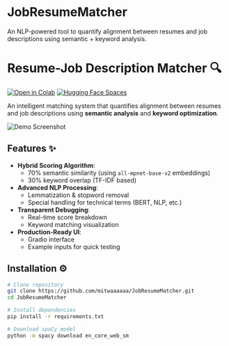 # JobResumeMatcher
An NLP-powered tool to quantify alignment between resumes and job descriptions using semantic + keyword analysis.
# Resume-Job Description Matcher 🔍

[![Open in Colab](https://colab.research.google.com/assets/colab-badge.svg)]()
[![Hugging Face Spaces](https://img.shields.io/badge/🤗%20Hugging%20Face-Spaces-blue)](https://huggingface.co/spaces/MItwaa/JobResumeMatcher)

An intelligent matching system that quantifies alignment between resumes and job descriptions using **semantic analysis** and **keyword optimization**.

![Demo Screenshot](demo.png) 

## Features ✨

- **Hybrid Scoring Algorithm**:
  - 70% semantic similarity (using `all-mpnet-base-v2` embeddings)
  - 30% keyword overlap (TF-IDF based)
- **Advanced NLP Processing**:
  - Lemmatization & stopword removal
  - Special handling for technical terms (BERT, NLP, etc.)
- **Transparent Debugging**:
  - Real-time score breakdown
  - Keyword matching visualization
- **Production-Ready UI**:
  - Gradio interface
  - Example inputs for quick testing

## Installation ⚙️

```bash
# Clone repository
git clone https://github.com/mitwaaaaaa/JobResumeMatcher.git
cd JobResumeMatcher

# Install dependencies
pip install -r requirements.txt

# Download spaCy model
python -m spacy download en_core_web_sm
